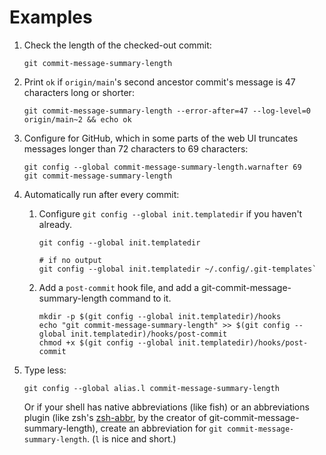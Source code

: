 # Examples

1. Check the length of the checked-out commit:

    ```shell
    git commit-message-summary-length
    ```

1. Print `ok` if `origin/main`'s second ancestor commit's message is 47 characters long or shorter:

    ```shell
    git commit-message-summary-length --error-after=47 --log-level=0 origin/main~2 && echo ok
    ```

1. Configure for GitHub, which in some parts of the web UI truncates messages longer than 72 characters to 69 characters:

    ```shell
    git config --global commit-message-summary-length.warnafter 69
    git commit-message-summary-length
    ```

1. Automatically run after every commit:

    1. Configure `git config --global init.templatedir` if you haven't already.

        ```shell
        git config --global init.templatedir

        # if no output
        git config --global init.templatedir ~/.config/.git-templates`
        ```

    2. Add a `post-commit` hook file, and add a git-commit-message-summary-length command to it.

        ```shell
        mkdir -p $(git config --global init.templatedir)/hooks
        echo "git commit-message-summary-length" >> $(git config --global init.templatedir)/hooks/post-commit
        chmod +x $(git config --global init.templatedir)/hooks/post-commit
        ```

1. Type less:

    ```shell
    git config --global alias.l commit-message-summary-length
    ```

    Or if your shell has native abbreviations (like fish) or an abbreviations plugin (like zsh's [zsh-abbr](https://zsh-abbr.olets.dev), by the creator of git-commit-message-summary-length), create an abbreviation for `git commit-message-summary-length`. (`l` is nice and short.)
